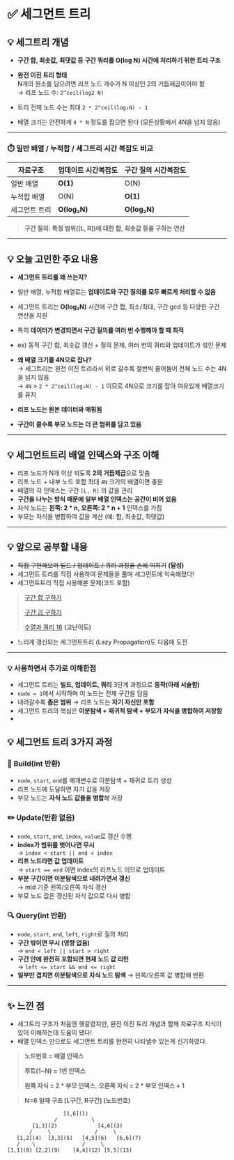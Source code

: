 # ✅ 세그먼트 트리 

## 💡 세그트리 개념

- **구간 합, 최솟값, 최댓값 등 구간 쿼리를 O(log N) 시간에 처리하기 위한 트리 구조**
- **완전 이진 트리 형태**  
  N개의 원소를 담으려면 리프 노드 개수가 N 이상인 2의 거듭제곱이어야 함  
  → 리프 노드 수: `2^ceil(log2 N)`

- 트리 전체 노드 수는 최대 `2 * 2^ceil(log₂N) - 1`
- 배열 크기는 안전하게 `4 * N` 정도를 잡으면 된다 (모든상황에서 4N을 넘지 않음)

---
### ⏱️ 일반 배열 / 누적합 / 세그트리 시간 복잡도 비교

| 자료구조         | 업데이트 시간복잡도           | 구간 질의 시간복잡도 |
|------------------|------------------------------|----------------------|
| 일반 배열         |**O(1)**                          | O(N)                 |
| 누적합 배열       | O(N)                      | **O(1)**                 |
| 세그먼트 트리     | **O(log₂N)**                      | **O(log₂N)**             |
> **구간 질의: 특정 범위([L, R])에 대한 합, 최솟값 등을 구하는 연산**
---

## 💡 오늘 고민한 주요 내용

- **세그먼트 트리를 왜 쓰는지?**

- 일반 배열, 누적합 배열로는 **업데이트와 구간 질의를 모두 빠르게 처리할 수 없음**
- 세그먼트 트리는 **O(log₂N)** 시간에 구간 합, 최소/최대, 구간 gcd 등 다양한 구간 연산을 지원  
- 특히 **데이터가 변경되면서 구간 질의를 여러 번 수행해야 할 때 최적**
- ex) 동적 구간 합, 최솟값 갱신 + 질의 문제, 여러 번의 쿼리와 업데이트가 섞인 문제

 
- **왜 배열 크기를 4N으로 잡나?**  
  → 세그트리는 완전 이진 트리라서 위로 갈수록 절반씩 줄어들어 전체 노드 수는 4N을 넘지 않음  
  → `4N` > `2 * 2^ceil(log₂N) - 1` 이므로 4N으로 크기를 잡아 여유있게 배열크기를 유지

- **리프 노드는 원본 데이터와 매핑됨**
- **구간이 클수록 부모 노드는 더 큰 범위를 담고 있음**

---

## 💡 세그먼트트리 배열 인덱스와 구조 이해

- 리프 노드가 N개 이상 되도록 **2의 거듭제곱**으로 맞춤  
- 리프 노드 + 내부 노드 포함 최대 `4N` 크기의 배열이면 충분  
- 배열의 각 인덱스는 구간 `[L, R]` 의 값을 관리  
- **구간을 나누는 방식 때문에 일부 배열 인덱스는 공간이 비어 있음**  
- 자식 노드는 **왼쪽: 2 * n, 오른쪽: 2 * n + 1** 인덱스를 가짐  
- 부모는 자식을 병합하여 값을 계산 (예: 합, 최솟값, 최댓값)


---

## 💡 앞으로 공부할 내용

- ~~직접 구현해보며 빌드 / 업데이트 / 쿼리 과정을 손에 익히기~~ **(달성)**
- 세그먼트 트리를 직접 사용하여 문제들을 풀며 세그먼트에 익숙해졌다!
- 세그먼트트리 직접 사용해본 문제(코드 포함)
> [구간 합 구하기](https://github.com/Syldris/Baekjoon-Study/tree/main/C%23/%EB%B0%B1%EC%A4%80/Gold/2042.%E2%80%85%EA%B5%AC%EA%B0%84%E2%80%85%ED%95%A9%E2%80%85%EA%B5%AC%ED%95%98%EA%B8%B0)
>
> [구간 곱 구하기](https://github.com/Syldris/Baekjoon-Study/tree/main/C%23/%EB%B0%B1%EC%A4%80/Gold/11505.%E2%80%85%EA%B5%AC%EA%B0%84%E2%80%85%EA%B3%B1%E2%80%85%EA%B5%AC%ED%95%98%EA%B8%B0)
>
> [수열과 쿼리 16](https://github.com/Syldris/Baekjoon-Study/tree/main/C%23/%EB%B0%B1%EC%A4%80/Gold/14428.%E2%80%85%EC%88%98%EC%97%B4%EA%B3%BC%E2%80%85%EC%BF%BC%EB%A6%AC%E2%80%8516) **(고난이도)**
- 느리게 갱신되는 세그먼트트리 (Lazy Propagation)도 다음에 도전

---
### 💡 사용하면서 추가로 이해한점
- 세그먼트 트리는 **빌드, 업데이트, 쿼리** 3단계 과정으로 **동작(아래 서술함)**  
- `node = 1`에서 시작하며 이 노드는 전체 구간을 담음  
- 내려갈수록 **좁은 범위** → 리프 노드는 **자기 자신만 포함**  
- 세그먼트 트리의 핵심은 **이분탐색 + 재귀적 탐색 + 부모가 자식을 병합하여 저장함**
- 
## 💡 세그먼트 트리 3가지 과정

### 🌱 Build(int 반환)
- `node`, `start`, `end`를 매개변수로 이분탐색 + 재귀로 트리 생성
- 리프 노드에 도달하면 자기 값을 저장  
- 부모 노드는 **자식 노드 값들을 병합**해 저장  

### ✏️ Update(반환 없음)
- `node`, `start`, `end`, `index`, `value`로 갱신 수행  
- **index가 범위를 벗어나면 무시**  
  → `index < start || end < index`
- **리프 노드라면 값 업데이트**  
  → `start == end` 이면 index의 리프노드 이므로 업데이트  
- **부분 구간이면 이분탐색으로 내려가면서 갱신**  
  → mid 기준 왼쪽/오른쪽 자식 갱신  
- 부모 노드 값은 갱신된 자식 값으로 다시 병합  

### 🔍 Query(int 반환)
- `node`, `start`, `end`, `left`, `right`로 질의 처리  
- **구간 밖이면 무시 (영향 없음)**  
  → `end < left || start > right`
- **구간 안에 완전히 포함되면 현재 노드 값 리턴**  
  → `left <= start && end <= right`
- **일부만 겹치면 이분탐색으로 자식 노드 탐색**
  → 왼쪽/오른쪽 값 병합해 반환  

--- 

## ✨ 느낀 점

- 세그트리 구조가 처음엔 헷갈렸지만, 완전 이진 트리 개념과 함께 자료구조 지식이 있어 이해하는데 도움이 됐다!
- 배열 인덱스 만으로도 세그먼트 트리를 완전히 나타낼수 있는게 신기하였다.
> **노드번호 = 배열 인덱스**
>
> **루트(1~N) = 1번 인덱스**
>
> **왼쪽 자식 = 2 * 부모 인덱스**,  **오른쪽 자식 = 2 * 부모 인덱스 + 1**

> **N=6 일때 구조 [L구간, R구간] (노드번호)**
```
                  [1,6](1) 
               /           \
        [1,3](2)             [4,6](3)
       /     \              /     \
   [1,2](4)  [3,3](5)   [4,5](6)   [6,6](7)
   /    \               /     \
[1,1](8) [2,2](9)    [4,4](12) [5,5](13)

```
